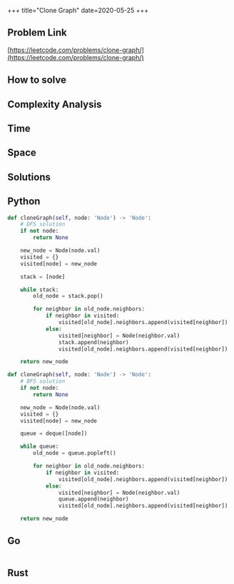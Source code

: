 +++
title="Clone Graph"
date=2020-05-25
+++

## Problem Link

[https://leetcode.com/problems/clone-graph/](https://leetcode.com/problems/clone-graph/)

## How to solve

## Complexity Analysis

## Time

## Space

## Solutions

## Python

``` python
def cloneGraph(self, node: 'Node') -> 'Node':
    # DFS solution
    if not node:
        return None

    new_node = Node(node.val)
    visited = {}
    visited[node] = new_node

    stack = [node]

    while stack:
        old_node = stack.pop()

        for neighbor in old_node.neighbors:
            if neighbor in visited:
                visited[old_node].neighbors.append(visited[neighbor])
            else:
                visited[neighbor] = Node(neighbor.val)
                stack.append(neighbor)
                visited[old_node].neighbors.append(visited[neighbor])

    return new_node
```

``` python
def cloneGraph(self, node: 'Node') -> 'Node':
    # BFS solution
    if not node:
        return None

    new_node = Node(node.val)
    visited = {}
    visited[node] = new_node

    queue = deque([node])

    while queue:
        old_node = queue.popleft()

        for neighbor in old_node.neighbors:
            if neighbor in visited:
                visited[old_node].neighbors.append(visited[neighbor])
            else:
                visited[neighbor] = Node(neighbor.val)
                queue.append(neighbor)
                visited[old_node].neighbors.append(visited[neighbor])

    return new_node
```

## Go

``` go

```

## Rust

``` rust

```
